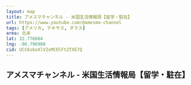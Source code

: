 ```yaml
---
layout: map
title: アメスマチャンネル - 米国生活情報局【留学・駐在】
url: https://www.youtube.com/@amesma-channel
tags: [アメリカ, テキサス, ダラス]
area: 北米
lat: 32.776664
lng: -96.796988
cid: UCC6sboXlVZxMCOlFtZfXE7Q
---
```


## アメスマチャンネル - 米国生活情報局【留学・駐在】
